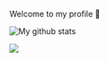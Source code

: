 Welcome to my profile 👋

![My github stats](https://github-readme-stats.vercel.app/api?username=liberatos278&theme=react&show_icons=true)

<img src="https://hits.seeyoufarm.com/api/count/incr/badge.svg?url=https%3A%2F%2Fgithub.com%2Fliberatos278&count_bg=%23252525&title_bg=%23DBD114&icon=amazon.svg&icon_color=%232D2D2D&title=Kisses&edge_flat=false"/>
